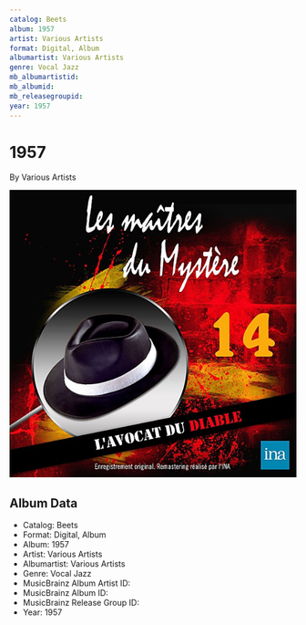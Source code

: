 ```yaml
---
catalog: Beets
album: 1957
artist: Various Artists
format: Digital, Album
albumartist: Various Artists
genre: Vocal Jazz
mb_albumartistid: 
mb_albumid: 
mb_releasegroupid: 
year: 1957
---
```


# 1957

By Various Artists

![](../../assets/beetscovers/Various_Artists-1957.jpg)

## Album Data

- Catalog: Beets
- Format: Digital, Album
- Album: 1957
- Artist: Various Artists
- Albumartist: Various Artists
- Genre: Vocal Jazz
- MusicBrainz Album Artist ID: 
- MusicBrainz Album ID: 
- MusicBrainz Release Group ID: 
- Year: 1957


